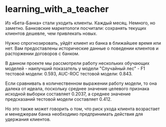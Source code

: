 # learning_with_a_teacher
Из «Бета-Банка» стали уходить клиенты. Каждый месяц. Немного, но заметно. Банковские маркетологи посчитали: сохранять текущих клиентов дешевле, чем привлекать новых.

Нужно спрогнозировать, уйдёт клиент из банка в ближайшее время или нет. Вам предоставлены исторические данные о поведении клиентов и расторжении договоров с банком.

В данном проекте мы рассмотрели работу нескольких обучающих моделей - наилучший показатель у модели "Случайный лес" - F1 тестовой модели: 0.593, AUC-ROC тестовой модели: 0.843.

Если сравнивать в количественном выражении работу модели, то она далека от идеала, поскольку среднее значение целевого признака исходной выборки составляет 0.2037, а среднее значение предсказаний тестовой модели составляет 0.412.

Но это также может говорить о том, что риск ухода клиента возрастает и менеджерам банка необходимо предпринимать действия для удержания клиентов.
